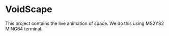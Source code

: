 # VoidScape
This project contains the live animation of space.
We do this using MS2YS2 MING64 terminal.
